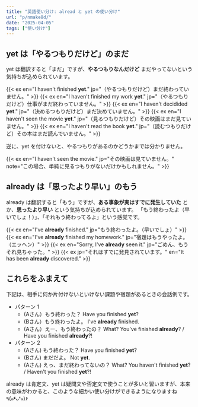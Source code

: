 ```yaml
---
title: "英語使い分け: alread と yet の使い分け"
url: "p/nmake8d/"
date: "2025-04-05"
tags: ["使い分け"]
---
```


yet は「やるつもりだけど」のまだ
----

yet は翻訳すると「まだ」ですが、**やるつもりなんだけど** まだやってないという気持ちが込められています。

{{< ex en="I haven't finished **yet**." jp="（やるつもりだけど）まだ終わっていません。" >}}
{{< ex en="I haven't finished my work **yet**." jp="（やるつもりだけど）仕事がまだ終わっていません。" >}}
{{< ex en="I haven't decidided **yet**." jp="（決めるつもりだけど）まだ決めていません。" >}}
{{< ex en="I haven't seen the movie **yet**." jp="（見るつもりだけど）その映画はまだ見ていません。" >}}
{{< ex en="I haven't read the book **yet**." jp="（読むつもりだけど）その本はまだ読んでいません。" >}}

逆に、yet を付けないと、やるつもりがあるのかどうかまでは分かりません。

{{< ex en="I haven't seen the movie." jp="その映画は見ていません。" note="この場合、単純に見るつもりがないだけかもしれません。" >}}


already は「思ったより早い」のもう
----

already は翻訳すると「もう」ですが、**ある事象が実はすでに発生していた** とか、**思ったより早い** という気持ちが込められています。
「もう終わったよ（早いでしょ！）」、「それもう終わってるよ」という感覚です。

{{< ex en="I've **already** finished." jp="もう終わったよ。（早いでしょ）" >}}
{{< ex en="I've **already** finished my homework." jp="宿題はもうやったよ。（エッヘン）" >}}
{{< ex en="Sorry, I've **already** seen it." jp="ごめん、もうそれ見ちゃった。" >}}
{{< ex jp="それはすでに発見されています。" en="It has been **already** discovered." >}}


これらをふまえて
----

下記は、相手に何か片付けないといけない課題や宿題があるときの会話例です。

- パターン 1
  - (Aさん）もう終わった？ Have you finished **yet**?
  - (Bさん）もう終わったよ。 I've **already** finished.
  - (Aさん）えー、もう終わったの？ What? You've finished **already**? / Have you finished **already**?!
- パターン 2
  - (Aさん) もう終わった？ Have you finished **yet**?
  - (Bさん) まだだよ。 Not **yet**.
  - (Aさん) えっ、まだ終わってないの？  What? You haven't finished **yet**? / Haven't you finished **yet**?!

already は肯定文、yet は疑問文や否定文で使うことが多いと習いますが、本来の意味がわかると、このような細かい使い分けができるようになりますね ٩(๑❛ᴗ❛๑)۶

